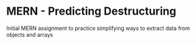 # MERN - Predicting Destructuring
Initial MERN assignment to practice simplifying ways to extract data from objects and arrays
